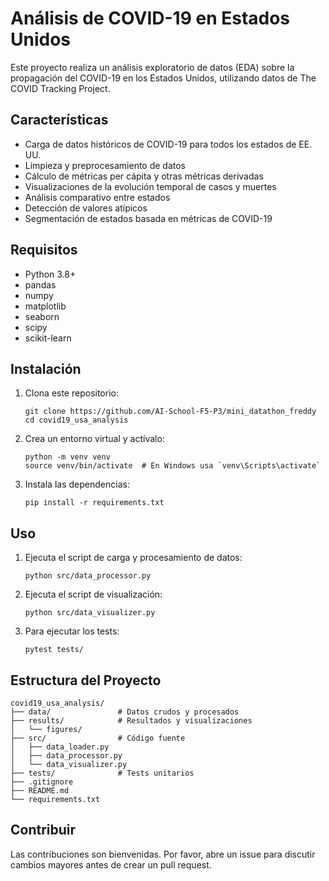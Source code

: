 # Análisis de COVID-19 en Estados Unidos

Este proyecto realiza un análisis exploratorio de datos (EDA) sobre la propagación del COVID-19 en los Estados Unidos, utilizando datos de The COVID Tracking Project.

## Características

- Carga de datos históricos de COVID-19 para todos los estados de EE. UU.
- Limpieza y preprocesamiento de datos
- Cálculo de métricas per cápita y otras métricas derivadas
- Visualizaciones de la evolución temporal de casos y muertes
- Análisis comparativo entre estados
- Detección de valores atípicos
- Segmentación de estados basada en métricas de COVID-19

## Requisitos

- Python 3.8+
- pandas
- numpy
- matplotlib
- seaborn
- scipy
- scikit-learn

## Instalación

1. Clona este repositorio:
   ```
   git clone https://github.com/AI-School-F5-P3/mini_datathon_freddy
   cd covid19_usa_analysis
   ```

2. Crea un entorno virtual y actívalo:
   ```
   python -m venv venv
   source venv/bin/activate  # En Windows usa `venv\Scripts\activate`
   ```

3. Instala las dependencias:
   ```
   pip install -r requirements.txt
   ```

## Uso

1. Ejecuta el script de carga y procesamiento de datos:
   ```
   python src/data_processor.py
   ```

2. Ejecuta el script de visualización:
   ```
   python src/data_visualizer.py
   ```

3. Para ejecutar los tests:
   ```
   pytest tests/
   ```

## Estructura del Proyecto

```
covid19_usa_analysis/
├── data/               # Datos crudos y procesados
├── results/            # Resultados y visualizaciones
│   └── figures/
├── src/                # Código fuente
│   ├── data_loader.py
│   ├── data_processor.py
│   └── data_visualizer.py
├── tests/              # Tests unitarios
├── .gitignore
├── README.md
└── requirements.txt
```

## Contribuir

Las contribuciones son bienvenidas. Por favor, abre un issue para discutir cambios mayores antes de crear un pull request.

